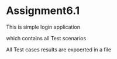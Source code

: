 # Assignment6.1

This is simple login application

which contains all Test scenarios

All Test cases results are expoerted in a file
